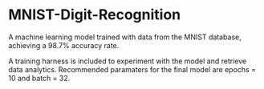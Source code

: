 # MNIST-Digit-Recognition
A machine learning model trained with data from the MNIST database, achieving a 98.7% accuracy rate.

A training harness is included to experiment with the model and retrieve data analytics. Recommended paramaters for the final model are epochs = 10 and batch = 32.
